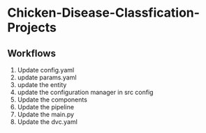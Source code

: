 # Chicken-Disease-Classfication-Projects

## Workflows

1. Update config.yaml
2. update params.yaml
3. update the entity
4. update the configuration manager in src config
5. Update the components
6. Update the pipeline
7. Update the main.py
8. Update the dvc.yaml